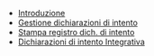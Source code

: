 - [Introduzione](Sorgenti/DOC_OPE/TA/B£AMO/BRDINT05)
- [Gestione dichiarazioni di intento](Sorgenti/OJ/PGM/P_BRIN01)
- [Stampa registro dich. di intento](Sorgenti/OJ/PGM/P_BRIN02)
- [Dichiarazioni di intento Integrativa](Sorgenti/OJ/PGM/P_BRIN06)
